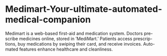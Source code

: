# Medimart-Your-ultimate-automated-medical-companion
Medimart is a web-based first-aid and medication system. Doctors pre- scribe medicines online, stored in ’MediMart.’ Patients access prescrip- tions, buy medications by swiping their card, and receive invoices. Auto- mated features enhance healthcare and cleanliness.
